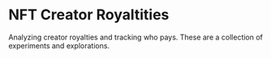 # NFT Creator Royaltities

Analyzing creator royalties and tracking who pays. These are a collection of experiments and explorations.
